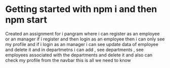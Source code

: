 # Getting started with npm i and then npm start

Created an assignment for i pangram where i can register as an employee or an manager if i register and then login as an employee then i can only see my profile and if i login as an manager i can see update data of employee and delete it and in departmetns i can add , see departments ,  see employees associated with the departments and delete it and also can check my profile from the navbar this is all we need to know 

